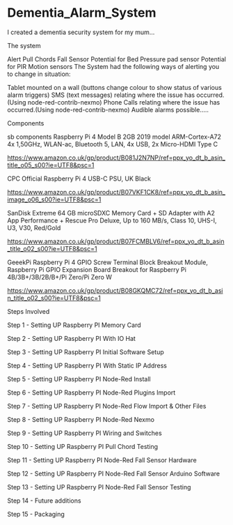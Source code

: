 # Dementia_Alarm_System

I created a dementia security system for my mum...

The system

Alert Pull Chords
Fall Sensor
Potential for Bed Pressure pad sensor
Potential for PIR Motion sensors
The System had the following ways of alerting you to change in situation:

Tablet mounted on a wall (buttons change colour to show status of various alarm triggers)
SMS (text messages) relating where the issue has occurred.(Using node-red-contrib-nexmo)
Phone Calls relating where the issue has occurred.(Using node-red-contrib-nexmo)
Audible alarms possible.....

Components

sb components Raspberry Pi 4 Model B 2GB 2019 model ARM-Cortex-A72 4x 1,50GHz, WLAN-ac, Bluetooth 5, LAN, 4x USB, 2x Micro-HDMI Type C

https://www.amazon.co.uk/gp/product/B081J2N7NP/ref=ppx_yo_dt_b_asin_title_o05_s00?ie=UTF8&psc=1

CPC Official Raspberry Pi 4 USB-C PSU, UK Black

https://www.amazon.co.uk/gp/product/B07VKF1CK8/ref=ppx_yo_dt_b_asin_image_o06_s00?ie=UTF8&psc=1

SanDisk Extreme 64 GB microSDXC Memory Card + SD Adapter with A2 App Performance + Rescue Pro Deluxe, Up to 160 MB/s, Class 10, UHS-I, U3, V30, Red/Gold

https://www.amazon.co.uk/gp/product/B07FCMBLV6/ref=ppx_yo_dt_b_asin_title_o02_s00?ie=UTF8&psc=1

GeeekPi Raspberry Pi 4 GPIO Screw Terminal Block Breakout Module, Raspberry Pi GPIO Expansion Board Breakout for Raspberry Pi 4B/3B+/3B/2B/B+/Pi Zero/Pi Zero W

https://www.amazon.co.uk/gp/product/B08GKQMC72/ref=ppx_yo_dt_b_asin_title_o02_s00?ie=UTF8&psc=1

Steps Involved


Step 1 - Setting UP Raspberry PI Memory Card

Step 2 - Setting UP Raspberry PI With IO Hat

Step 3 - Setting UP Raspberry PI Initial Software Setup

Step 4 - Setting UP Raspberry PI With Static IP Address

Step 5 - Setting UP Raspberry PI Node-Red Install

Step 6 - Setting UP Raspberry PI Node-Red Plugins Import

Step 7 - Setting UP Raspberry PI Node-Red Flow Import & Other Files

Step 8 - Setting UP Raspberry PI Node-Red Nexmo

Step 9 - Setting UP Raspberry PI Wiring and Switches

Step 10 - Setting UP Raspberry PI Pull Chord Testing

Step 11 - Setting UP Raspberry PI Node-Red Fall Sensor Hardware

Step 12 - Setting UP Raspberry PI Node-Red Fall Sensor Arduino Software

Step 13 - Setting UP Raspberry PI Node-Red Fall Sensor Testing

Step 14 - Future additions

Step 15 - Packaging

